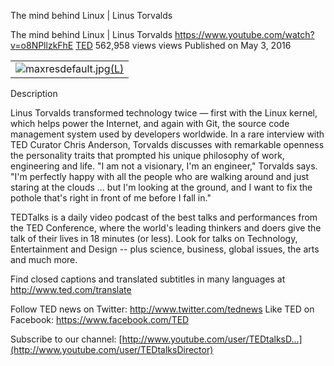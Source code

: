 The mind behind Linux | Linus Torvalds

The mind behind Linux | Linus Torvalds
https://www.youtube.com/watch?v=o8NPllzkFhE
[TED](https://www.youtube.com/channel/UCAuUUnT6oDeKwE6v1NGQxug)
562,958 views views
Published on May 3, 2016

|     |
| --- |
| ![maxresdefault.jpg](../_resources/66a5e0738105568e5529d1a971b577f6.jpg)[(L)](https://www.youtube.com/watch?v=o8NPllzkFhE) |

Description

Linus Torvalds transformed technology twice — first with the Linux kernel, which helps power the Internet, and again with Git, the source code management system used by developers worldwide. In a rare interview with TED Curator Chris Anderson, Torvalds discusses with remarkable openness the personality traits that prompted his unique philosophy of work, engineering and life. "I am not a visionary, I'm an engineer," Torvalds says. "I'm perfectly happy with all the people who are walking around and just staring at the clouds ... but I'm looking at the ground, and I want to fix the pothole that's right in front of me before I fall in."

TEDTalks is a daily video podcast of the best talks and performances from the TED Conference, where the world's leading thinkers and doers give the talk of their lives in 18 minutes (or less). Look for talks on Technology, Entertainment and Design -- plus science, business, global issues, the arts and much more.

Find closed captions and translated subtitles in many languages at http://www.ted.com/translate

Follow TED news on Twitter: http://www.twitter.com/tednews
Like TED on Facebook: https://www.facebook.com/TED

Subscribe to our channel: [http://www.youtube.com/user/TEDtalksD...](http://www.youtube.com/user/TEDtalksDirector)